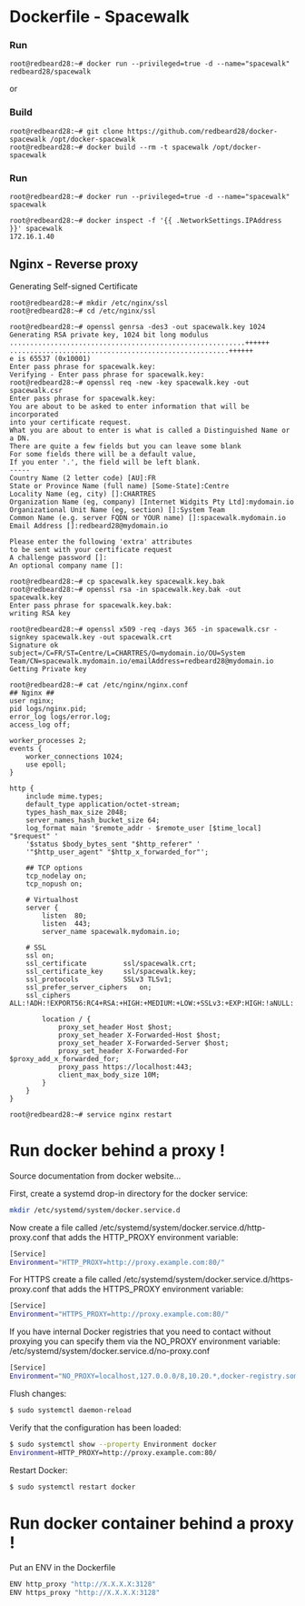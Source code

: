 Dockerfile - Spacewalk
======================
### Run ###
```
root@redbeard28:~# docker run --privileged=true -d --name="spacewalk" redbeard28/spacewalk
```
or

### Build ###
```
root@redbeard28:~# git clone https://github.com/redbeard28/docker-spacewalk /opt/docker-spacewalk
root@redbeard28:~# docker build --rm -t spacewalk /opt/docker-spacewalk
```

### Run ###
```
root@redbeard28:~# docker run --privileged=true -d --name="spacewalk" spacewalk
```
```
root@redbeard28:~# docker inspect -f '{{ .NetworkSettings.IPAddress }}' spacewalk
172.16.1.40
```

## Nginx - Reverse proxy ###
Generating Self-signed Certificate
```
root@redbeard28:~# mkdir /etc/nginx/ssl
root@redbeard28:~# cd /etc/nginx/ssl
```

```
root@redbeard28:~# openssl genrsa -des3 -out spacewalk.key 1024
Generating RSA private key, 1024 bit long modulus
..........................................................++++++
......................................................++++++
e is 65537 (0x10001)
Enter pass phrase for spacewalk.key:
Verifying - Enter pass phrase for spacewalk.key:
root@redbeard28:~# openssl req -new -key spacewalk.key -out spacewalk.csr
Enter pass phrase for spacewalk.key:
You are about to be asked to enter information that will be incorporated
into your certificate request.
What you are about to enter is what is called a Distinguished Name or a DN.
There are quite a few fields but you can leave some blank
For some fields there will be a default value,
If you enter '.', the field will be left blank.
-----
Country Name (2 letter code) [AU]:FR
State or Province Name (full name) [Some-State]:Centre
Locality Name (eg, city) []:CHARTRES
Organization Name (eg, company) [Internet Widgits Pty Ltd]:mydomain.io
Organizational Unit Name (eg, section) []:System Team
Common Name (e.g. server FQDN or YOUR name) []:spacewalk.mydomain.io
Email Address []:redbeard28@mydomain.io

Please enter the following 'extra' attributes
to be sent with your certificate request
A challenge password []:
An optional company name []:
```

```
root@redbeard28:~# cp spacewalk.key spacewalk.key.bak
root@redbeard28:~# openssl rsa -in spacewalk.key.bak -out spacewalk.key
Enter pass phrase for spacewalk.key.bak:
writing RSA key
```

```
root@redbeard28:~# openssl x509 -req -days 365 -in spacewalk.csr -signkey spacewalk.key -out spacewalk.crt
Signature ok
subject=/C=FR/ST=Centre/L=CHARTRES/O=mydomain.io/OU=System Team/CN=spacewalk.mydomain.io/emailAddress=redbeard28@mydomain.io
Getting Private key
```

```
root@redbeard28:~# cat /etc/nginx/nginx.conf
## Nginx ##
user nginx;
pid logs/nginx.pid;
error_log logs/error.log;
access_log off;
 
worker_processes 2;
events {
    worker_connections 1024;
    use epoll;
}

http {
    include mime.types;
    default_type application/octet-stream;
    types_hash_max_size 2048;
    server_names_hash_bucket_size 64;
    log_format main '$remote_addr - $remote_user [$time_local] "$request" '
    '$status $body_bytes_sent "$http_referer" '
    '"$http_user_agent" "$http_x_forwarded_for"';
 
    ## TCP options
    tcp_nodelay on;
    tcp_nopush on;

    # Virtualhost
    server {
        listen  80;
        listen  443;
        server_name spacewalk.mydomain.io;

	# SSL
	ssl on;
	ssl_certificate			ssl/spacewalk.crt;
	ssl_certificate_key		ssl/spacewalk.key;
	ssl_protocols			SSLv3 TLSv1;
	ssl_prefer_server_ciphers	on;
	ssl_ciphers			ALL:!ADH:!EXPORT56:RC4+RSA:+HIGH:+MEDIUM:+LOW:+SSLv3:+EXP:HIGH:!aNULL:!MD5;

        location / {
            proxy_set_header Host $host;
            proxy_set_header X-Forwarded-Host $host;
            proxy_set_header X-Forwarded-Server $host;
            proxy_set_header X-Forwarded-For $proxy_add_x_forwarded_for;
            proxy_pass https://localhost:443;
            client_max_body_size 10M;
        }
    }
}
```
```
root@redbeard28:~# service nginx restart 
```



# Run docker behind a proxy !
Source documentation from docker website...

First, create a systemd drop-in directory for the docker service:
```bash
mkdir /etc/systemd/system/docker.service.d
```

Now create a file called /etc/systemd/system/docker.service.d/http-proxy.conf that adds the HTTP_PROXY environment variable:
```bash
[Service]
Environment="HTTP_PROXY=http://proxy.example.com:80/"
```

For HTTPS create a file called /etc/systemd/system/docker.service.d/https-proxy.conf that adds the HTTPS_PROXY environment variable:
```bash
[Service]
Environment="HTTPS_PROXY=http://proxy.example.com:80/"
```

If you have internal Docker registries that you need to contact without proxying you can specify them via the NO_PROXY environment variable:
/etc/systemd/system/docker.service.d/no-proxy.conf
```bash
[Service]
Environment="NO_PROXY=localhost,127.0.0.0/8,10.20.*,docker-registry.somecorporation.com"
```

Flush changes:
```bash
$ sudo systemctl daemon-reload
```

Verify that the configuration has been loaded:
```bash
$ sudo systemctl show --property Environment docker
Environment=HTTP_PROXY=http://proxy.example.com:80/
```

Restart Docker:
```bash
$ sudo systemctl restart docker
```

# Run docker **container** behind a proxy !
Put an ENV in the Dockerfile

```bash
ENV http_proxy "http://X.X.X.X:3128"
ENV https_proxy "http://X.X.X.X:3128"
```